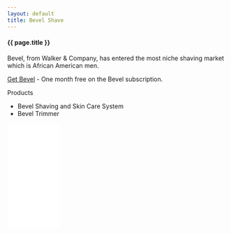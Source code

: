```yaml
---
layout: default
title: Bevel Shave
---
```


#### {{ page.title }}

Bevel, from Walker &amp; Company, has entered the most niche shaving market which is African American men.

[Get Bevel](getBevel.com/r/52e3e3c75f) - One month free on the Bevel subscription.

Products
- Bevel Shaving and Skin Care System
- Bevel Trimmer

<iframe style="width:120px;height:240px;" marginwidth="0" marginheight="0" scrolling="no" frameborder="0" src="//ws-na.amazon-adsystem.com/widgets/q?ServiceVersion=20070822&OneJS=1&Operation=GetAdHtml&MarketPlace=US&source=ac&ref=tf_til&ad_type=product_link&tracking_id=casualcode-20&marketplace=amazon&region=US&placement=B00IT8K564&asins=B00IT8K564&linkId=e8eff4a6d43983351ae3f1820822cfbb&show_border=false&link_opens_in_new_window=false&price_color=333333&title_color=0066C0&bg_color=FFFFFF">
    </iframe>
